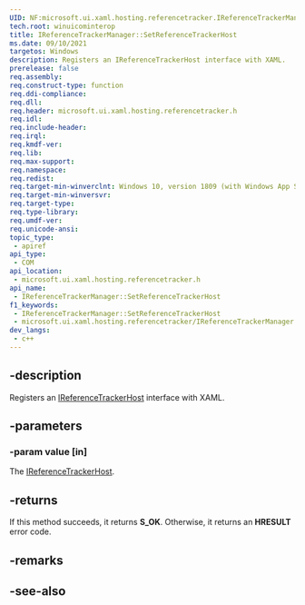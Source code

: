 ```yaml
---
UID: NF:microsoft.ui.xaml.hosting.referencetracker.IReferenceTrackerManager.SetReferenceTrackerHost
tech.root: winuicominterop
title: IReferenceTrackerManager::SetReferenceTrackerHost
ms.date: 09/10/2021
targetos: Windows
description: Registers an IReferenceTrackerHost interface with XAML.
prerelease: false
req.assembly: 
req.construct-type: function
req.ddi-compliance: 
req.dll: 
req.header: microsoft.ui.xaml.hosting.referencetracker.h
req.idl: 
req.include-header: 
req.irql: 
req.kmdf-ver: 
req.lib: 
req.max-support: 
req.namespace: 
req.redist: 
req.target-min-winverclnt: Windows 10, version 1809 (with Windows App SDK 0.5 or later)
req.target-min-winversvr: 
req.target-type: 
req.type-library: 
req.umdf-ver: 
req.unicode-ansi: 
topic_type:
 - apiref
api_type:
 - COM
api_location:
 - microsoft.ui.xaml.hosting.referencetracker.h
api_name:
 - IReferenceTrackerManager::SetReferenceTrackerHost
f1_keywords:
 - IReferenceTrackerManager::SetReferenceTrackerHost
 - microsoft.ui.xaml.hosting.referencetracker/IReferenceTrackerManager::SetReferenceTrackerHost
dev_langs:
 - c++
---
```


## -description

Registers an [IReferenceTrackerHost](nn-microsoft-ui-xaml-hosting-referencetracker-ireferencetrackerhost.md) interface with XAML.

## -parameters

### -param value [in]

The [IReferenceTrackerHost](nn-microsoft-ui-xaml-hosting-referencetracker-ireferencetrackerhost.md).

## -returns

If this method succeeds, it returns **S_OK**. Otherwise, it returns an **HRESULT** error code.

## -remarks

## -see-also
